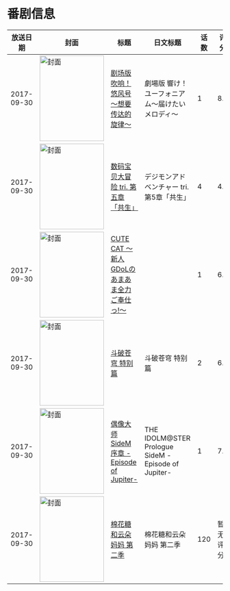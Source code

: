 # 番剧信息

|放送日期|封面|标题|日文标题|话数|评分|评分人数|
|---|---|---|---|---|---|---|
|2017-09-30|<img src="https://lain.bgm.tv/pic/cover/c/47/72/211089_mX7yK.jpg" alt="封面" style="width:150px;height:200px;object-fit:cover;">|[剧场版 吹响！悠风号～想要传达的旋律～](https://bangumi.tv/subject/211089)|劇場版 響け！ユーフォニアム～届けたいメロディ～|1|8.1|4358人评分|
|2017-09-30|<img src="https://lain.bgm.tv/pic/cover/c/99/0b/192203_X5tex.jpg" alt="封面" style="width:150px;height:200px;object-fit:cover;">|[数码宝贝大冒险 tri. 第五章「共生」](https://bangumi.tv/subject/192203)|デジモンアドベンチャー tri. 第5章「共生」|4|4.6|481人评分|
|2017-09-30|<img src="https://bangumi.tv/img/no_icon_subject.png" alt="封面" style="width:150px;height:200px;object-fit:cover;">|[CUTE CAT ～新人GDoLのあまあま全力ご奉仕っ!～](https://bangumi.tv/subject/280991)||1|6.0|36人评分|
|2017-09-30|<img src="https://lain.bgm.tv/pic/cover/c/82/78/223143_0DbD6.jpg" alt="封面" style="width:150px;height:200px;object-fit:cover;">|[斗破苍穹 特别篇](https://bangumi.tv/subject/223143)|斗破苍穹 特别篇|2|6.7|324人评分|
|2017-09-30|<img src="https://lain.bgm.tv/pic/cover/c/d5/f1/223268_uoaBz.jpg" alt="封面" style="width:150px;height:200px;object-fit:cover;">|[偶像大师 SideM 序章 -Episode of Jupiter-](https://bangumi.tv/subject/223268)|THE IDOLM@STER Prologue SideM -Episode of Jupiter-|1|7.3|364人评分|
|2017-09-30|<img src="https://lain.bgm.tv/pic/cover/c/ac/26/243334_D0gsw.jpg" alt="封面" style="width:150px;height:200px;object-fit:cover;">|[棉花糖和云朵妈妈 第二季](https://bangumi.tv/subject/243334)|棉花糖和云朵妈妈 第二季|120|暂无评分|少于10人评分|
